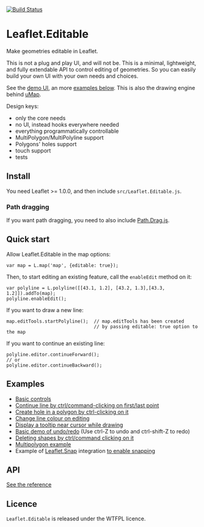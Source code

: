 [![Build Status](https://travis-ci.org/Leaflet/Leaflet.Editable.svg?branch=master)](https://travis-ci.org/Leaflet/Leaflet.Editable)
# Leaflet.Editable

Make geometries editable in Leaflet.


This is not a plug and play UI, and will not be. This is a minimal, lightweight,
and fully extendable API to control editing of geometries. So you can easily
build your own UI with your own needs and choices.

See the [demo UI](http://Leaflet.github.io/Leaflet.Editable/example/index.html), an more [examples below](#examples).
This is also the drawing engine behind [uMap](http://wiki.openstreetmap.org/wiki/UMap).


Design keys:

- only the core needs
- no UI, instead hooks everywhere needed
- everything programmatically controllable
- MultiPolygon/MultiPolyline support
- Polygons' holes support
- touch support
- tests

## Install

You need Leaflet >= 1.0.0, and then include `src/Leaflet.Editable.js`.

### Path dragging

If you want path dragging, you need to also include [Path.Drag.js](https://github.com/Leaflet/Path.Drag.js).


## Quick start

Allow Leaflet.Editable in the map options:

    var map = L.map('map', {editable: true});

Then, to start editing an existing feature, call the `enableEdit` method on it:

    var polyline = L.polyline([[43.1, 1.2], [43.2, 1.3],[43.3, 1.2]]).addTo(map);
    polyline.enableEdit();

If you want to draw a new line:

    map.editTools.startPolyline();  // map.editTools has been created
                                    // by passing editable: true option to the map

If you want to continue an existing line:

    polyline.editor.continueForward();
    // or
    polyline.editor.continueBackward();

## Examples

- [Basic controls](http://Leaflet.github.io/Leaflet.Editable/example/index.html)
- [Continue line by ctrl/command-clicking on first/last point](http://Leaflet.github.io/Leaflet.Editable/example/continue-line.html)
- [Create hole in a polygon by ctrl-clicking on it](http://Leaflet.github.io/Leaflet.Editable/example/create-hole-on-click.html)
- [Change line colour on editing](http://Leaflet.github.io/Leaflet.Editable/example/change-line-colour-on-editing.html)
- [Display a tooltip near cursor while drawing](http://Leaflet.github.io/Leaflet.Editable/example/tooltip-when-drawing.html)
- [Basic demo of undo/redo](http://Leaflet.github.io/Leaflet.Editable/example/undo-redo.html) (Use ctrl-Z to undo and ctrl-shift-Z to redo)
- [Deleting shapes by ctrl/command clicking on it](http://Leaflet.github.io/Leaflet.Editable/example/delete-shape.html)
- [Multipolygon example](http://Leaflet.github.io/Leaflet.Editable/example/multipolygon.html)
- Example of [Leaflet.Snap](https://github.com/makinacorpus/Leaflet.Snap/) integration [to enable snapping](http://Leaflet.github.io/Leaflet.Editable/example/snapping.html)


## API

[See the reference](http://Leaflet.github.io/Leaflet.Editable/doc/api.html)


## Licence

`Leaflet.Editable` is released under the WTFPL licence.
